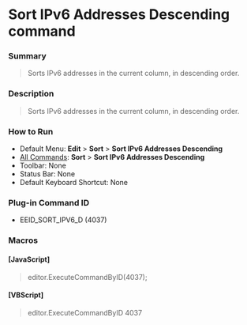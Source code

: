 # Sort IPv6 Addresses Descending command

### Summary

> Sorts IPv6 addresses in the current column, in descending order.

### Description

> Sorts IPv6 addresses in the current column, in descending order.

### How to Run

- Default Menu: **Edit** \> **Sort** \> **Sort IPv6 Addresses Descending**
- [All Commands](../tools/all_commands): **Sort** \> **Sort IPv6 Addresses Descending**
- Toolbar: None
- Status Bar: None
- Default Keyboard Shortcut: None

### Plug-in Command ID

- EEID\_SORT\_IPV6\_D (4037)

### Macros

#### \[JavaScript\]

> editor.ExecuteCommandByID(4037);

#### \[VBScript\]

> editor.ExecuteCommandByID 4037